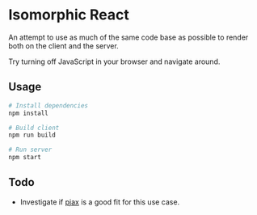 # Isomorphic React

An attempt to use as much of the same code base as possible to render both on the client and the server.

Try turning off JavaScript in your browser and navigate around.

## Usage

```zsh
# Install dependencies
npm install

# Build client
npm run build

# Run server
npm start
```

## Todo

* Investigate if [pjax](https://github.com/defunkt/jquery-pjax) is a good fit for this use case.

